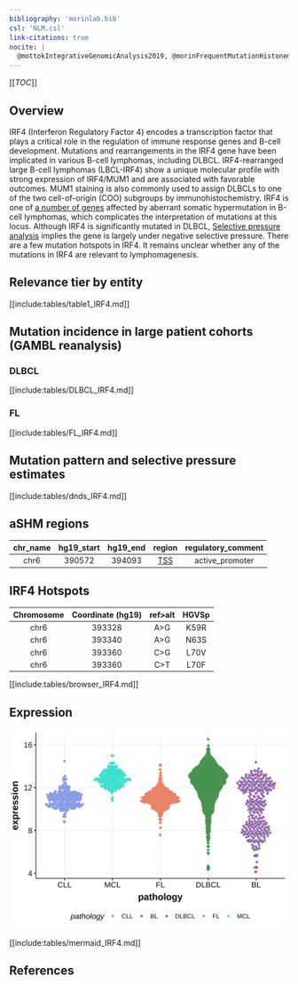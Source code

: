 ```yaml
---
bibliography: 'morinlab.bib'
csl: 'NLM.csl'
link-citations: true
nocite: |
  @mottokIntegrativeGenomicAnalysis2019, @morinFrequentMutationHistonemodifying2011, 
---
```

[[_TOC_]]

## Overview
IRF4 (Interferon Regulatory Factor 4) encodes a transcription factor that plays a critical role in the regulation of immune response genes and  B-cell development. Mutations and rearrangements in the IRF4 gene have been implicated in various B-cell lymphomas, including DLBCL. 
IRF4-rearranged large B-cell lymphomas (LBCL-IRF4) show a unique molecular profile with strong expression of IRF4/MUM1 and are associated with favorable outcomes. MUM1 staining is also commonly used to assign DLBCLs to one of the two cell-of-origin (COO) subgroups by immunohistochemistry. 
IRF4 is one of [a number of genes](https://github.com/morinlab/LLMPP/wiki/ashm) affected by aberrant somatic hypermutation in B-cell lymphomas, which complicates the interpretation of mutations at this locus. Although IRF4 is significantly mutated in DLBCL, [Selective pressure analysis](#mutation-pattern-and-selective-pressure-estimates) implies the gene is largely under negative selective pressure. 
There are a few mutation hotspots in IRF4. It remains unclear whether any of the mutations in IRF4 are relevant to lymphomagenesis.


## Relevance tier by entity

[[include:tables/table1_IRF4.md]]

## Mutation incidence in large patient cohorts (GAMBL reanalysis)

### DLBCL
[[include:tables/DLBCL_IRF4.md]]

### FL
[[include:tables/FL_IRF4.md]]

## Mutation pattern and selective pressure estimates

[[include:tables/dnds_IRF4.md]]

## aSHM regions

|chr_name|hg19_start|hg19_end|region                                                                               |regulatory_comment|
|:--------:|:----------:|:--------:|:-------------------------------------------------------------------------------------:|:------------------:|
|chr6    |390572    |394093  |[TSS](https://genome.ucsc.edu/s/rdmorin/GAMBL%20hg19?position=chr6%3A390572%2D394093)|active_promoter   |



## IRF4 Hotspots

| Chromosome |Coordinate (hg19) | ref>alt | HGVSp | 
 | :---:| :---: | :--: | :---: |
| chr6 | 393328 | A>G | K59R |
| chr6 | 393340 | A>G | N63S |
| chr6 | 393360 | C>G | L70V |
| chr6 | 393360 | C>T | L70F |

[[include:tables/browser_IRF4.md]]

## Expression
![](images/gene_expression/IRF4_by_pathology.svg)

[[include:tables/mermaid_IRF4.md]]

## References

<!-- ORIGIN: morinFrequentMutationHistonemodifying2011 -->
<!-- PMBL: mottokIntegrativeGenomicAnalysis2019b -->
<!-- DLBCL: morinFrequentMutationHistonemodifying2011 -->
